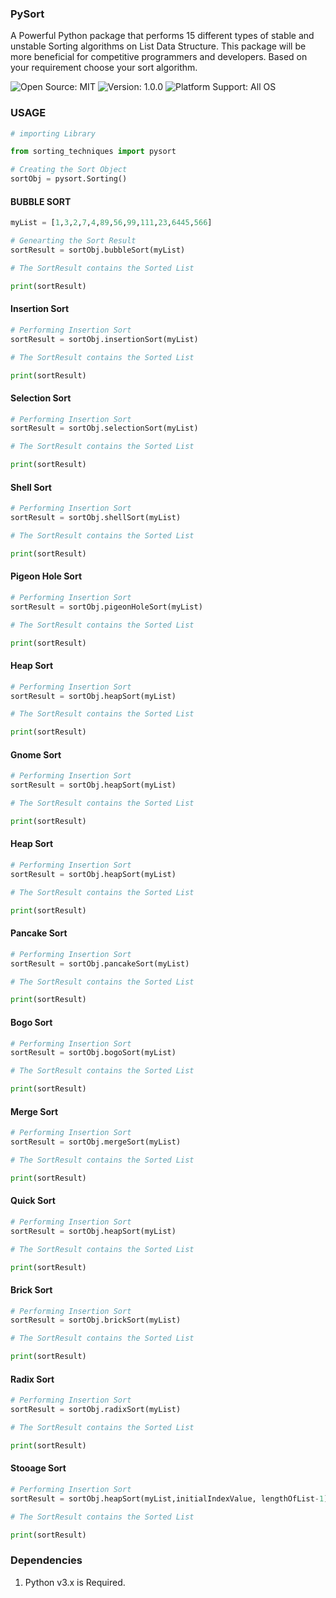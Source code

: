 ### PySort
A Powerful Python package that performs 15 different types of stable and unstable Sorting algorithms on List Data Structure. This package will be more beneficial for competitive programmers and developers. Based on your requirement choose your sort algorithm.

![Open Source: MIT](https://img.shields.io/pypi/l/pysort)
![Version: 1.0.0](https://img.shields.io/pypi/v/pysort)
![Platform Support: All OS](https://img.shields.io/powershellgallery/p/pysort)

### USAGE

```python
# importing Library

from sorting_techniques import pysort

# Creating the Sort Object
sortObj = pysort.Sorting()
```

#### BUBBLE SORT

```python
myList = [1,3,2,7,4,89,56,99,111,23,6445,566]

# Genearting the Sort Result 
sortResult = sortObj.bubbleSort(myList)

# The SortResult contains the Sorted List

print(sortResult)
```

#### Insertion Sort
```python
# Performing Insertion Sort
sortResult = sortObj.insertionSort(myList)

# The SortResult contains the Sorted List

print(sortResult)
```

#### Selection Sort
```python
# Performing Insertion Sort
sortResult = sortObj.selectionSort(myList)

# The SortResult contains the Sorted List

print(sortResult)
```

#### Shell Sort
```python
# Performing Insertion Sort
sortResult = sortObj.shellSort(myList)

# The SortResult contains the Sorted List

print(sortResult)
```

#### Pigeon Hole Sort
```python
# Performing Insertion Sort
sortResult = sortObj.pigeonHoleSort(myList)

# The SortResult contains the Sorted List

print(sortResult)
```

#### Heap Sort
```python
# Performing Insertion Sort
sortResult = sortObj.heapSort(myList)

# The SortResult contains the Sorted List

print(sortResult)
```

#### Gnome Sort
```python
# Performing Insertion Sort
sortResult = sortObj.heapSort(myList)

# The SortResult contains the Sorted List

print(sortResult)
```

#### Heap Sort
```python
# Performing Insertion Sort
sortResult = sortObj.heapSort(myList)

# The SortResult contains the Sorted List

print(sortResult)
```

#### Pancake Sort
```python
# Performing Insertion Sort
sortResult = sortObj.pancakeSort(myList)

# The SortResult contains the Sorted List

print(sortResult)
```

#### Bogo Sort
```python
# Performing Insertion Sort
sortResult = sortObj.bogoSort(myList)

# The SortResult contains the Sorted List

print(sortResult)
```

#### Merge Sort
```python
# Performing Insertion Sort
sortResult = sortObj.mergeSort(myList)

# The SortResult contains the Sorted List

print(sortResult)
```

#### Quick Sort
```python
# Performing Insertion Sort
sortResult = sortObj.heapSort(myList)

# The SortResult contains the Sorted List

print(sortResult)
```

#### Brick Sort
```python
# Performing Insertion Sort
sortResult = sortObj.brickSort(myList)

# The SortResult contains the Sorted List

print(sortResult)
```

#### Radix Sort
```python
# Performing Insertion Sort
sortResult = sortObj.radixSort(myList)

# The SortResult contains the Sorted List

print(sortResult)
```

#### Stooage Sort
```python
# Performing Insertion Sort
sortResult = sortObj.heapSort(myList,initialIndexValue, lengthOfList-1)

# The SortResult contains the Sorted List

print(sortResult)
```

### Dependencies

1. Python v3.x is Required.






